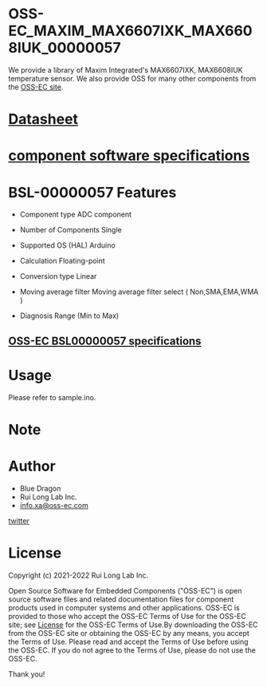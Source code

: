 # OSS-EC_MAXIM_MAX6607IXK_MAX6608IUK_00000057

We provide a library of Maxim Integrated's MAX6607IXK, MAX6608IUK temperature sensor.
We also provide OSS for many other components from the [OSS-EC site](https://oss-ec.com/).

# [Datasheet](https://datasheets.maximintegrated.com/en/ds/MAX6607-MAX6608.pdf)

# [component software specifications](https://oss-ec.com/wp-content/uploads/2022/10/Spec-MAX6607IXK_MAX6608IUK.pdf)

# BSL-00000057 Features
- Component type         ADC component

- Number of Components   Single
- Supported OS (HAL)     Arduino
- Calculation            Floating-point
- Conversion type        Linear
- Moving average filter  Moving average filter select ( Non,SMA,EMA,WMA )
- Diagnosis              Range (Min to Max)
## [OSS-EC BSL00000057 specifications](https://oss-ec.com/wp-content/uploads/2022/10/Spec-00000057.pdf)

# Usage
Please refer to sample.ino.

# Note

# Author

* Blue Dragon
* Rui Long Lab Inc.
* info.xa@oss-ec.com

[twitter](https://twitter.com/oss_ec)

# License
Copyright (c) 2021-2022 Rui Long Lab Inc.
 
Open Source Software for Embedded Components ("OSS-EC") is 
open source software files and related documentation files 
for component products used in computer systems and other 
applications. OSS-EC is provided to those who accept the 
OSS-EC Terms of Use for the OSS-EC site; see 
[License](https://oss-ec.com/license_agreement/)
for the OSS-EC Terms of Use.By downloading the OSS-EC from 
the OSS-EC site or obtaining the OSS-EC by any means, you 
accept the Terms of Use. Please read and accept the Terms 
of Use before using the OSS-EC. If you do not agree to the 
Terms of Use, please do not use the OSS-EC.

Thank you!
